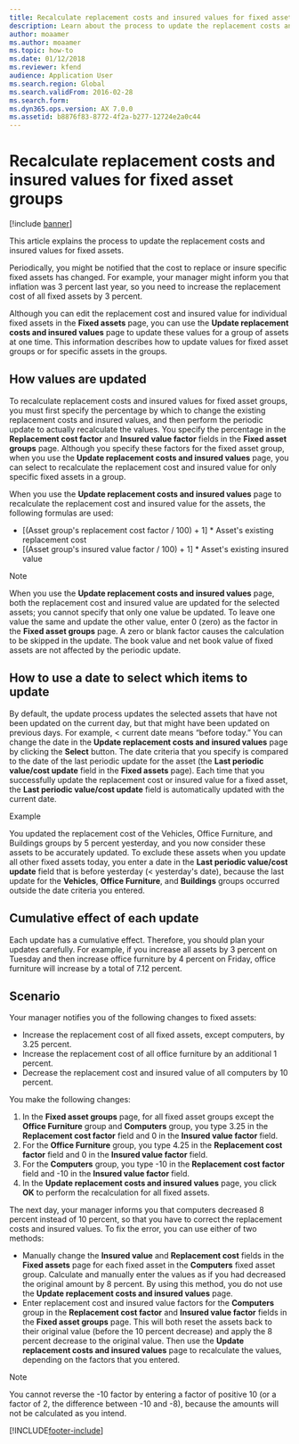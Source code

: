 ```yaml
---
title: Recalculate replacement costs and insured values for fixed asset groups
description: Learn about the process to update the replacement costs and insured values for fixed assets, including an outline on how values are updated.
author: moaamer
ms.author: moaamer
ms.topic: how-to
ms.date: 01/12/2018
ms.reviewer: kfend
audience: Application User
ms.search.region: Global
ms.search.validFrom: 2016-02-28
ms.search.form:
ms.dyn365.ops.version: AX 7.0.0
ms.assetid: b8876f83-8772-4f2a-b277-12724e2a0c44
---
```


# Recalculate replacement costs and insured values for fixed asset groups

[!include [banner](../includes/banner.md)]

This article explains the process to update the replacement costs and insured values for fixed assets.

Periodically, you might be notified that the cost to replace or insure specific fixed assets has changed. For example, your manager might inform you that inflation was 3 percent last year, so you need to increase the replacement cost of all fixed assets by 3 percent. 

Although you can edit the replacement cost and insured value for individual fixed assets in the **Fixed assets** page, you can use the **Update replacement costs and insured values** page to update these values for a group of assets at one time. This information describes how to update values for fixed asset groups or for specific assets in the groups.

## How values are updated
To recalculate replacement costs and insured values for fixed asset groups, you must first specify the percentage by which to change the existing replacement costs and insured values, and then perform the periodic update to actually recalculate the values. You specify the percentage in the **Replacement cost factor** and **Insured value factor** fields in the **Fixed asset groups** page. Although you specify these factors for the fixed asset group, when you use the **Update replacement costs and insured values** page, you can select to recalculate the replacement cost and insured value for only specific fixed assets in a group. 

When you use the **Update replacement costs and insured values** page to recalculate the replacement cost and insured value for the assets, the following formulas are used:

-   \[(Asset group's replacement cost factor / 100) + 1\] \* Asset's existing replacement cost
-   \[(Asset group's insured value factor / 100) + 1\] \* Asset's existing insured value

> [!NOTE] 
> When you use the **Update replacement costs and insured values** page, both the replacement cost and insured value are updated for the selected assets; you cannot specify that only one value be updated. To leave one value the same and update the other value, enter 0 (zero) as the factor in the **Fixed asset groups** page. A zero or blank factor causes the calculation to be skipped in the update. The book value and net book value of fixed assets are not affected by the periodic update. 

## How to use a date to select which items to update
By default, the update process updates the selected assets that have not been updated on the current day, but that might have been updated on previous days. For example, &lt; current date means “before today.” You can change the date in the **Update replacement costs and insured values** page by clicking the **Select** button. The date criteria that you specify is compared to the date of the last periodic update for the asset (the **Last periodic value/cost update** field in the **Fixed assets** page). Each time that you successfully update the replacement cost or insured value for a fixed asset, the **Last periodic value/cost update** field is automatically updated with the current date. 

Example 

You updated the replacement cost of the Vehicles, Office Furniture, and Buildings groups by 5 percent yesterday, and you now consider these assets to be accurately updated. To exclude these assets when you update all other fixed assets today, you enter a date in the **Last periodic value/cost update** field that is before yesterday (&lt; yesterday's date), because the last update for the **Vehicles**, **Office Furniture**, and **Buildings** groups occurred outside the date criteria you entered.

## Cumulative effect of each update
Each update has a cumulative effect. Therefore, you should plan your updates carefully. For example, if you increase all assets by 3 percent on Tuesday and then increase office furniture by 4 percent on Friday, office furniture will increase by a total of 7.12 percent.

## Scenario
Your manager notifies you of the following changes to fixed assets:
-   Increase the replacement cost of all fixed assets, except computers, by 3.25 percent.
-   Increase the replacement cost of all office furniture by an additional 1 percent.
-   Decrease the replacement cost and insured value of all computers by 10 percent.

You make the following changes:
1.  In the **Fixed asset groups** page, for all fixed asset groups except the **Office Furniture** group and **Computers** group, you type 3.25 in the **Replacement cost factor** field and 0 in the **Insured value factor** field.
2.  For the **Office Furniture** group, you type 4.25 in the **Replacement cost factor** field and 0 in the **Insured value factor** field.
3.  For the **Computers** group, you type -10 in the **Replacement cost factor** field and -10 in the **Insured value factor** field.
4.  In the **Update replacement costs and insured values** page, you click **OK** to perform the recalculation for all fixed assets.

The next day, your manager informs you that computers decreased 8 percent instead of 10 percent, so that you have to correct the replacement costs and insured values. To fix the error, you can use either of two methods:
-   Manually change the **Insured value** and **Replacement cost** fields in the **Fixed assets** page for each fixed asset in the **Computers** fixed asset group. Calculate and manually enter the values as if you had decreased the original amount by 8 percent. By using this method, you do not use the **Update replacement costs and insured values** page.
-   Enter replacement cost and insured value factors for the **Computers** group in the **Replacement cost factor** and **Insured value factor** fields in the **Fixed asset groups** page. This will both reset the assets back to their original value (before the 10 percent decrease) and apply the 8 percent decrease to the original value. Then use the **Update replacement costs and insured values** page to recalculate the values, depending on the factors that you entered.

> [!NOTE]  
> You cannot reverse the -10 factor by entering a factor of positive 10 (or a factor of 2, the difference between -10 and -8), because the amounts will not be calculated as you intend. 







[!INCLUDE[footer-include](../../includes/footer-banner.md)]
